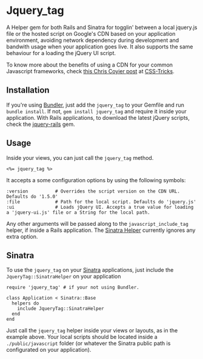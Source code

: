 # Jquery_tag
A Helper gem for both Rails and Sinatra for togglin' between a local jquery.js file or the hosted script on Google's CDN based on your application environment, avoiding network dependency during development and bandwith usage when your application goes live.
It also supports the same behaviour for a loading the jQuery UI script.

To know more about the benefits of using a CDN for your common Javascript frameworks, check [this Chris Coyier post](http://css-tricks.com/google-cdn-naming/) at [CSS-Tricks](http://css-tricks.com).

## Installation
If you're using [Bundler](http://gembundler.com), just add the `jquery_tag` to your Gemfile and run `bundle install`. If not, `gem install jquery_tag` and require it inside your application.
With Rails applications, to download the latest jQuery scripts, check the [jquery-rails](https://github.com/indirect/jquery-rails) gem.

## Usage
Inside your views, you can just call the `jquery_tag` method.

    <%= jquery_tag %>

It accepts a some configuration options by using the following symbols:

    :version          # Overrides the script version on the CDN URL. Defaults do '1.5.0'
    :file             # Path for the local script. Defaults do 'jquery.js'
    :ui               # Loads jQuery UI. Accepts a true value for loading a 'jquery-ui.js' file or a String for the local path.

Any other arguments will be passed along to the `javascript_include_tag` helper, if inside a Rails application. The [Sinatra Helper](https://github.com/lucasmazza/jquery-tag/blob/master/lib/jquery_tag/helpers/sinatra_helper.rb) currently ignores any extra option.

## Sinatra
To use the `jquery_tag` on your [Sinatra](http://www.sinatrarb.com/) applications, just include the `JqueryTag::SinatraHelper` on your application

    require 'jquery_tag' # if your not using Bundler.

    class Application < Sinatra::Base
      helpers do
        include JqueryTag::SinatraHelper
      end
    end

Just call the `jquery_tag` helper inside your views or layouts, as in the example above. Your local scripts should be located inside a `./public/javascript` folder (or whatever the Sinatra public path is configurated on your application).